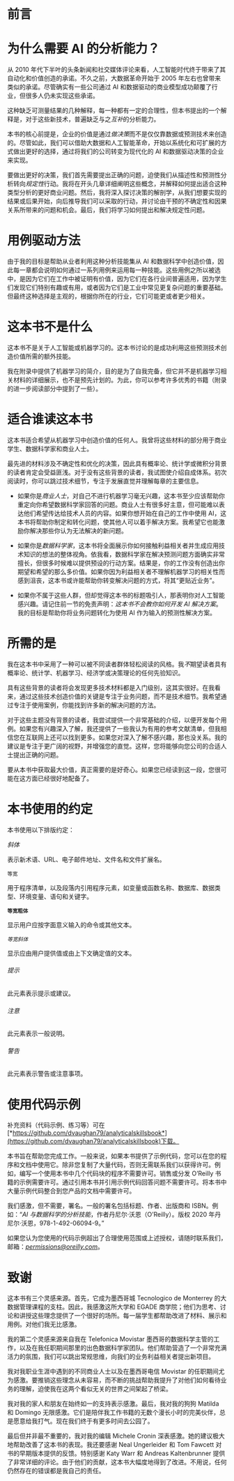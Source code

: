 # 前言

# 为什么需要 AI 的分析能力？

从 2010 年代下半叶的头条新闻和社交媒体评论来看，人工智能时代终于带来了其自动化和价值创造的承诺。不久之前，大数据革命开始于 2005 年左右也曾带来类似的承诺。尽管确实有一些公司通过 AI 和数据驱动的商业模型成功颠覆了行业，但很多人仍未实现这些承诺。

这种缺乏可测量结果的几种解释，每一种都有一定的合理性，但本书提出的一个解释是，对于这些新技术，普遍缺乏与之*互补*的分析能力。

本书的核心前提是，企业的价值是通过*做决策*而不是仅仅靠数据或预测技术来创造的。尽管如此，我们可以借助大数据和人工智能革命，开始以系统化和可扩展的方式做出更好的选择，通过将我们的公司转变为现代化的 AI 和数据驱动决策的企业来实现。

要做出更好的决策，我们首先需要提出正确的问题，迫使我们从描述性和预测性分析转向*规定性*行动。我将在开头几章详细阐明这些概念，并解释如何提出适合这种类型分析的更好商业问题。然后，我将深入探讨决策的解剖学，从我们想要实现的结果或后果开始，向后推导我们可以采取的行动，并讨论由干预的不确定性和因果关系所带来的问题和机会。最后，我们将学习如何提出和解决规定性问题。

# 用例驱动方法

由于我的目标是帮助从业者利用这种分析技能集从 AI 和数据科学中创造价值，因此每一章都会说明如何通过一系列用例来运用每一种技能。这些用例之所以被选中，是因为它们在工作中被证明有价值，因为它们在各行业间普遍适用，因为学生们发现它们特别有趣或有用，或者因为它们是工业中常见更复杂问题的重要基础。但最终这种选择是主观的，根据你所在的行业，它们可能更或者更少相关。

# 这本书不是什么

这本书不是关于人工智能或机器学习的。这本书讨论的是成功利用这些预测技术创造价值所需的额外技能。

我在附录中提供了机器学习的简介，目的是为了自我完备，但它并不是机器学习相关材料的详细展示，也不是预先计划的。为此，你可以参考许多优秀的书籍（附录的进一步阅读部分中提到了一些）。

# 适合谁读这本书

这本书适合希望从机器学习中创造价值的任何人。我曾将这些材料的部分用于商业学生、数据科学家和商业人士。

最先进的材料涉及不确定性和优化的决策，因此具有概率论、统计学或微积分背景的读者肯定会受益匪浅。对于没有这些背景的读者，我试图使介绍自成体系。初次阅读时，你可以跳过技术细节，专注于发展直觉并理解每章的主要信息。

+   如果你是*商业人士*，对自己不进行机器学习毫无兴趣，这本书至少应该帮助你重定向你希望数据科学家回答的问题。商业人士有很多好主意，但可能难以表达他们希望传达给技术人员的内容。如果你想开始在自己的工作中使用 AI，这本书将帮助你制定和转化问题，使其他人可以着手解决方案。我希望它也能激励你解决那些你认为无法解决的新问题。

+   如果你是*数据科学家*，这本书将全面展示你如何接触利益相关者并生成应用技术知识的想法的整体视角。依我看，数据科学家在解决预测问题方面确实非常擅长，但很多时候难以提供预设的行动方案。结果是，你的工作没有创造出你期望和希望的那么多价值。如果你因为利益相关者不理解机器学习的相关性而感到沮丧，这本书或许能帮助你转变解决问题的方式，将其“更贴近业务”。

+   如果你不属于这些人群，但却觉得这本书的标题吸引人，那表明你对人工智能感兴趣。请记住前一节的免责声明：*这本书不会教你如何开发 AI 解决方案*。我的目标是帮助你将业务问题转化为使用 AI 作为输入的预测性解决方案。

# 所需的是

我在这本书中采用了一种可以被不同读者群体轻松阅读的风格。我*不*期望读者具有概率论、统计学、机器学习、经济学或决策理论的任何先验知识。

具有这些背景的读者将会发现更多技术材料都是入门级别，这其实很好。在我看来，通过这些技术创造价值的关键是专注于业务问题，而不是技术细节。我希望通过专注于使用案例，你能找到许多新的解决问题的方法。

对于这些主题没有背景的读者，我尝试提供一个非常基础的介绍，以便开发每个用例。如果您有兴趣深入了解，我还提供了一些我认为有用的参考文献清单，但我相信您在互联网上还可以找到更多。如果您对深入了解不感兴趣，那也没关系。我的建议是专注于更广阔的视野，并增强您的直觉。这样，您将能够向您公司的合适人士提出正确的问题。

要从本书中获取最大价值，真正需要的是好奇心。如果您已经读到这一段，您很可能在这方面已经很好地配备了。

# 本书使用的约定

本书使用以下排版约定：

*斜体*

表示新术语、URL、电子邮件地址、文件名和文件扩展名。

`等宽`

用于程序清单，以及段落内引用程序元素，如变量或函数名称、数据库、数据类型、环境变量、语句和关键字。

**`等宽粗体`**

显示用户应按字面意义输入的命令或其他文本。

*`等宽斜体`*

显示应由用户提供值或由上下文确定值的文本。

###### 提示

此元素表示提示或建议。

###### 注意

此元素表示一般说明。

###### 警告

此元素表示警告或注意事项。

# 使用代码示例

补充资料（代码示例、练习等）可在[*https://github.com/dvaughan79/analyticalskillsbook*](https://github.com/dvaughan79/analyticalskillsbook)下载。

本书旨在帮助您完成工作。一般来说，如果本书提供了示例代码，您可以在您的程序和文档中使用它。除非您复制了大量代码，否则无需联系我们以获得许可。例如，编写一个使用本书中几个代码块的程序不需要许可。销售或分发 O’Reilly 书籍的示例需要许可。通过引用本书并引用示例代码回答问题不需要许可。将本书中大量示例代码整合到您产品的文档中需要许可。

我们感激，但不需要，署名。一般的署名包括标题、作者、出版商和 ISBN。例如：“*AI 与数据科学的分析技能*，作者丹尼尔·沃恩（O’Reilly）。版权 2020 年丹尼尔·沃恩，978-1-492-06094-9。”

如果您认为您使用的代码示例超出了合理使用范围或上述授权，请随时联系我们，邮箱：*permissions@oreilly.com*。


# 致谢

这本书有三个灵感来源。首先，它成为墨西哥城 Tecnologico de Monterrey 的大数据管理课程的支柱。因此，我感激这所大学和 EGADE 商学院；他们为思考、讨论和讲授这些理念提供了一个很好的场所。每一届学生都帮助改进了材料、展示和用例。对他们我无比感激。

我的第二个灵感来源来自我在 Telefonica Movistar 墨西哥的数据科学主管的工作，以及在我任职期间那里的出色数据科学家团队。他们帮助营造了一个非常充满活力的氛围，我们可以跳出常规思维，向我们的业务利益相关者提出新项目。

我对我职业生涯中遇到的不同商业人士以及在墨西哥电信 Movistar 的任职期间尤为感激。要推销这些理念从未容易，而不断的挑战帮助我提升了对他们如何看待业务的理解，迫使我在这两个看似无关的世界之间架起了桥梁。

我对我的家人和朋友在始终如一的支持表示感激。最后，我对我的狗狗 Matilda 和 Domingo 无限感激。它们是陪伴我工作书籍的无数个漫长小时的完美伙伴，总是愿意给我打气。现在我们终于有更多时间去公园了。

最后但并非最不重要的，我对我的编辑 Michele Cronin 深表感激。她的建议极大地帮助改善了这本书的表现。我还要感谢 Neal Ungerleider 和 Tom Fawcett 对书的早期版本提供的反馈。特别感谢 Katy Warr 和 Andreas Kaltenbrunner 提供了非常详细的评论。由于他们的贡献，这本书大幅度地得到了改进。不用说，任何仍然存在的错误都是我自己的责任。

